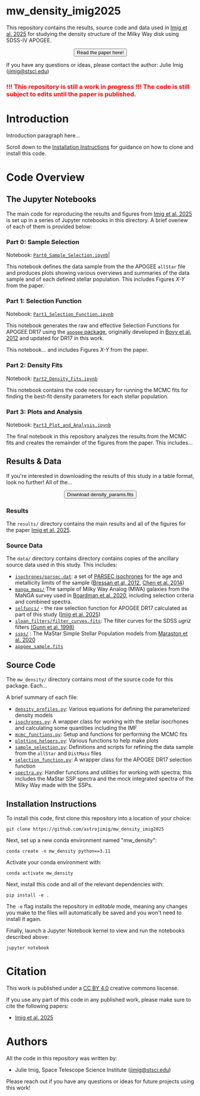 # mw_density_imig2025
This repository contains the results, source code and data used in [Imig et al. 2025](https://astrojimig.github.io/pdfs/Imig_MW_density.pdf) for studying the density structure of the Milky Way disk using SDSS-IV APOGEE.

<p>
<center>
<button name="button" onclick="https://astrojimig.github.io/pdfs/Imig_MW_density.pdf">Read the paper here!</button>
</center>
</p>

If you have any questions or ideas, please contact the author: Julie Imig (jimig@stsci.edu)

### <font color='red'>!!! This repository is still a work in progress !!! The code is still subject to edits until the paper is published. </font>

# Introduction

Introduction paragraph here...


Scroll down to the [Installation Instructions](#installation-instructions) for guidance on how to clone and install this code.

# Code Overview

## The Jupyter Notebooks

The main code for reproducing the results and figures from [Imig et al. 2025](https://astrojimig.github.io/pdfs/Imig_MW_density.pdf) is set up in a series of Jupyter notebooks in this directory. A brief overiew of each of them is provided below:

### Part 0: Sample Selection

Notebook: [`Part0_Sample_Selection.ipynb`](Part0_Sample_Selection.ipynb)|


This notebook defines the data sample from the the APOGEE `allStar` file and produces plots showing various overviews and summaries of the data sample and of each defined stellar population. This includes Figures *X-Y* from the paper.

### Part 1: Selection Function

Notebook: [`Part1_Selection_Function.ipynb`](Part1_Selection_Function.ipynb)

This notebook generates the raw and effective Selection Functions for APOGEE DR17 using the [`apogee` package](https://github.com/astrojimig/apogee/tree/dr17-selection), originally developed in [Bovy et al. 2012](http://arxiv.org/abs/1510.06745) and updated for DR17 in this work.

This notebook... and includes Figures *X-Y* from the paper.

### Part 2: Density Fits
Notebook: [`Part2_Density_Fits.ipynb`](`Part2_Density_Fits.ipynb)

This notebook contains the code necessary for running the MCMC fits for finding the best-fit density parameters for each stellar population.

### Part 3: Plots and Analysis
Notebook: [`Part3_Plot_and_Analysis.ipynb`](Part3_Plot_and_Analysis.ipynb)

The final notebook in this repository analyzes the results from the MCMC fits and creates the remainder of the figures from the paper. This includes...

## Results & Data

If you're interested in downloading the results of this study in a table format, look no further! All of the...

<p>
<center>
<button name="button" onclick="">Download density_params.fits</button>
</center>
</p>

### Results
The `results/` directory contains the main results and all of the figures for the paper [Imig et al. 2025](https://astrojimig.github.io/pdfs/Imig_MW_density.pdf). 


### Source Data
The `data/` directory contains directory contains copies of the ancillary source data used in this study. This includes:

- [`isochrones/parsec.dat`](data/isochrones/parsec.dat): a set of [PARSEC isochrones](https://stev.oapd.inaf.it/cgi-bin/cmd) for the age and metallicity limits of the sample ([Bressan et al, 2012](http://dx.doi.org/10.1111/j.1365-2966.2012.21948.x), [Chen et al. 2014](https://ui.adsabs.harvard.edu/abs/2014MNRAS.444.2525C))
- [`manga_mwas/`](data/manga_mwas) The sample of Milky Way Analog (MWA) galaxies from the MaNGA survey used in [Boardman et al. 2020](https://doi.org/10.1093%2Fmnras%2Fstaa2731), including selection criteria and combined spectra.
- [`selfuncs/`]() - the raw selection function for APOGEE DR17 calculated as part of this study ([Imig et al. 2025](https://astrojimig.github.io/pdfs/Imig_MW_density.pdf))
- [`sloan_filters/filter_curves.fits`](data/sloan_filters/filter_curves.fits): The filter curves for the SDSS *ugriz* filters [(Gunn et al. 1998)](http://adsabs.harvard.edu/abs/1998AJ....116.3040G)
- [`ssps/`](data/ssps/) : The MaStar Simple Stellar Population models from [Maraston et al. 2020](https://doi.org/10.1093%2Fmnras%2Fstaa1489)
- [`apogee_sample.fits`]()

## Source Code
The `mw_density/` directory contains most of the source code for this package. Each...

A brief summary of each file:
- [`density_profiles.py`](mw_density/density_profiles.py): Various equations for defining the parameterized density models
- [`isochrones.py`](mw_density/isochrones.py): A wrapper class for working with the stellar isocrhones and calculating some quantities including the IMF
- [`mcmc_functions.py`](mw_density/mcmc_functions.py): Setup and functions for performing the MCMC fits
- [`plotting_helpers.py`](mw_density/plotting_helpers.py): Various functions to help make plots
- [`sample_selection.py`](mw_density/sample_selection.py): Definitions and scripts for refining the data sample from the `allStar` and `DistMass` files
- [`selection_function.py`](mw_density/selection_function.py): A wrapper class for the APOGEE DR17 selection function
- [`spectra.py`](mw_density/spectra.py): Handler functions and utilities for working with spectra; this includes the MaStar SSP spectra and the mock integrated spectra of the Milky Way made with the SSPs.



## Installation Instructions

To install this code, first clone this repository into a location of your choice:

```
git clone https://github.com/astrojimig/mw_density_imig2025
```

 Next, set up a new conda environment named "mw_density":

```
conda create -n mw_density python==3.11
```

Activate your conda environment with:
```
conda activate mw_density
```

Next, install this code and all of the relevant dependencies with:

```
pip install -e .
```

The `-e` flag installs the repository in *editable* mode, meaning any changes you make to the files will automatically be saved and you won't need to install it again.

Finally, launch a Jupyter Notebook kernel to view and run the notebooks described above:
```
jupyter notebook
```

# Citation
This work is published under a [CC BY 4.0](https://creativecommons.org/licenses/by/4.0/) creative commons liscense.

If you use any part of this code in any published work, please make sure to cite the following papers:
- [Imig et al. 2025](https://astrojimig.github.io/pdfs/Imig_MW_density.pdf)


# Authors
All the code in this repository was written by:

- Julie Imig, Space Telescope Science Institute (jimig@stsci.edu)

Please reach out if you have any questions or ideas for future projects using this work!